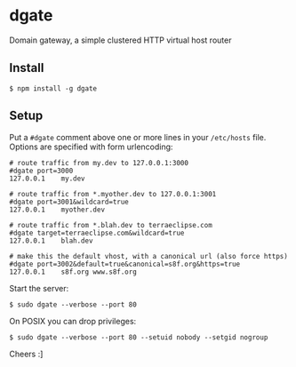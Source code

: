 # dgate

Domain gateway, a simple clustered HTTP virtual host router

## Install

```
$ npm install -g dgate
```

## Setup

Put a `#dgate` comment above one or more lines in your `/etc/hosts` file. Options are specified
with form urlencoding:

```
# route traffic from my.dev to 127.0.0.1:3000
#dgate port=3000
127.0.0.1    my.dev

# route traffic from *.myother.dev to 127.0.0.1:3001
#dgate port=3001&wildcard=true
127.0.0.1    myother.dev

# route traffic from *.blah.dev to terraeclipse.com
#dgate target=terraeclipse.com&wildcard=true
127.0.0.1    blah.dev

# make this the default vhost, with a canonical url (also force https)
#dgate port=3002&default=true&canonical=s8f.org&https=true
127.0.0.1    s8f.org www.s8f.org
```

Start the server:

```
$ sudo dgate --verbose --port 80
```

On POSIX you can drop privileges:

```
$ sudo dgate --verbose --port 80 --setuid nobody --setgid nogroup
```

Cheers :]

